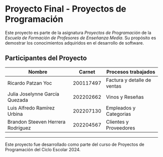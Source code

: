 # Proyecto Final - Proyectos de Programación

Este proyecto es parte de la asignatura *Proyectos de Programación* de la *Escuela de Formación de Profesores de Enseñanza Media*. Su propósito es demostrar los conocimientos adquiridos en el desarrollo de software.

## Participantes del Proyecto

| Nombre            | Carnet          | Procesos trabajados                         |
|-------------------|-----------------|---------------------------------------------|
| Ricardo Patzan Yoc| 200117497 | Factura y detalle de ventas|
| Julia Joselynne García Quezada| 202202662| Vinos y Reseñas|
| Luis Alfredo Ramírez Urbina| 202207130| Empleados y Categorias|
| Brandon Steeven Herrera Rodríguez| 202204567| Clientes y Proveedores|

---

Este proyecto fue desarrollado como parte del curso de Proyectos de Programación del Ciclo Escolar 2024.